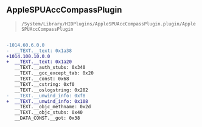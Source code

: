 ## AppleSPUAccCompassPlugin

> `/System/Library/HIDPlugins/AppleSPUAccCompassPlugin.plugin/AppleSPUAccCompassPlugin`

```diff

-1014.60.6.0.0
-  __TEXT.__text: 0x1a38
+1014.100.10.0.0
+  __TEXT.__text: 0x1a20
   __TEXT.__auth_stubs: 0x340
   __TEXT.__gcc_except_tab: 0x20
   __TEXT.__const: 0x68
   __TEXT.__cstring: 0xf0
   __TEXT.__oslogstring: 0x282
-  __TEXT.__unwind_info: 0xf8
+  __TEXT.__unwind_info: 0x108
   __TEXT.__objc_methname: 0x2d
   __TEXT.__objc_stubs: 0x40
   __DATA_CONST.__got: 0x38

```
